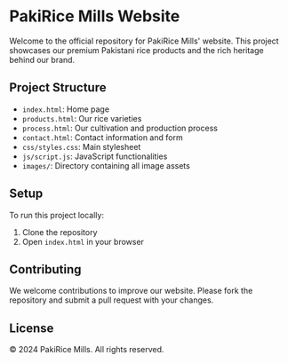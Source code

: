 # PakiRice Mills Website

Welcome to the official repository for PakiRice Mills' website. This project showcases our premium Pakistani rice products and the rich heritage behind our brand.

## Project Structure

- `index.html`: Home page
- `products.html`: Our rice varieties
- `process.html`: Our cultivation and production process
- `contact.html`: Contact information and form
- `css/styles.css`: Main stylesheet
- `js/script.js`: JavaScript functionalities
- `images/`: Directory containing all image assets

## Setup

To run this project locally:

1. Clone the repository
2. Open `index.html` in your browser

## Contributing

We welcome contributions to improve our website. Please fork the repository and submit a pull request with your changes.

## License

© 2024 PakiRice Mills. All rights reserved.
